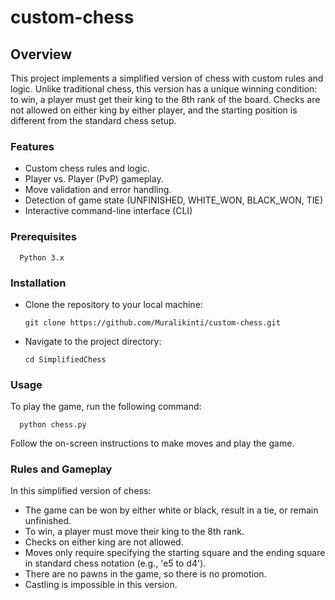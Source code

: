 # custom-chess
## **Overview**

This project implements a simplified version of chess with custom rules and logic. Unlike traditional chess, this version has a unique winning condition: to win, a player must get their king to the 8th rank of the board. Checks are not allowed on either king by either player, and the starting position is different from the standard chess setup.

### **Features**
- Custom chess rules and logic.
- Player vs. Player (PvP) gameplay.
- Move validation and error handling.
- Detection of game state (UNFINISHED, WHITE_WON, BLACK_WON, TIE)
- Interactive command-line interface (CLI)


### **Prerequisites**

      Python 3.x

### **Installation**
- Clone the repository to your local machine:

      git clone https://github.com/Muralikinti/custom-chess.git

- Navigate to the project directory:

      cd SimplifiedChess

### **Usage**

To play the game, run the following command:

      python chess.py

Follow the on-screen instructions to make moves and play the game.

### **Rules and Gameplay**

In this simplified version of chess:
- The game can be won by either white or black, result in a tie, or remain unfinished.
- To win, a player must move their king to the 8th rank.
- Checks on either king are not allowed.
- Moves only require specifying the starting square and the ending square in standard chess notation (e.g., 'e5 to d4').
- There are no pawns in the game, so there is no promotion.
- Castling is impossible in this version.
